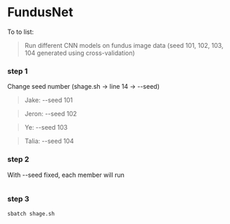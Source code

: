 # FundusNet
To to list:
> Run different CNN models on fundus image data (seed 101, 102, 103, 104 generated using cross-validation)

### step 1
Change seed number (shage.sh -> line 14 -> --seed)

> Jake:  --seed 101

> Jeron: --seed 102

> Ye:    --seed 103

> Talia: --seed 104

### step 2
With --seed fixed, each member will run 
```

```

### step 3
```
sbatch shage.sh
```
